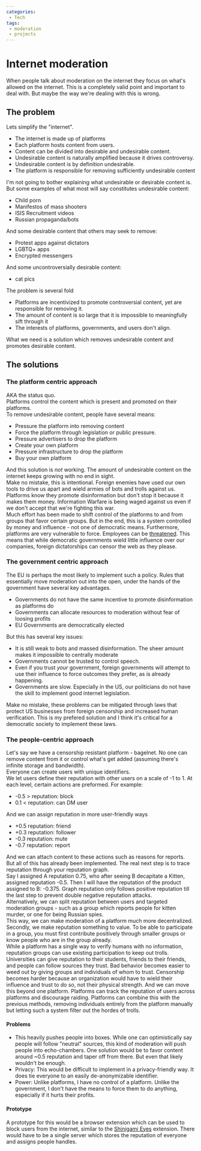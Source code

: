 ```yaml
---
categories: 
 - Tech
tags:
 - moderation
 - projects
---
```

# Internet moderation
When people talk about moderation on the internet they focus on what's allowed on the internet. This is a completely valid point and important to deal with. But maybe the way we're dealing with this is wrong.
## The problem
Lets simplify the "internet". 
 - The internet is made up of platforms
 - Each platform hosts content from users.
 - Content can be divided into desirable and undesirable content.
 - Undesirable content is naturally amplified because it drives controversy.
 - Undesirable content is by definition undesirable.
 - The platform is responsible for removing sufficiently undesirable content

I'm not going to bother explaining what undesirable or desirable content is. 
But some examples of what most will say constitutes undesirable content:
 - Child porn
 - Manifestos of mass shooters
 - ISIS Recruitment videos
 - Russian propaganda/bots

And some desirable content that others may seek to remove:
 - Protest apps against dictators
 - LGBTQ+ apps 
 - Encrypted messengers

And some uncontroversially desirable content:
 - cat pics

The problem is several fold
 - Platforms are incentivized to promote controversial content, yet are responsible for removing it.
 - The amount of content is so large that it is impossible to meaningfully sift through it 
 - The interests of platforms, governments, and users don't align.

What we need is a solution which removes undesirable content and promotes desirable content.
## The solutions  
### The platform centric approach  

AKA the status quo.  
Platforms control the content which is present and promoted on their platforms.  
To remove undesirable content, people have several means:
 - Pressure the platform into removing content 
 - Force the platform through legislation or public pressure. 
 - Pressure advertisers to drop the platform 
 - Create your own platform 
 - Pressure infrastructure to drop the platform 
 - Buy your own platform 

And this solution is *not* working. The amount of undesirable content on the internet keeps growing with no end in sight.  
Make no mistake, this is intentional. Foreign enemies have used our own tools to drive us apart and wield armies of bots and trolls against us. Platforms know they promote disinformation but don't stop it because it makes them money. Information Warfare is being waged against us even if we don't accept that we're fighting this war.  
Much effort has been made to shift control of the platforms to and from groups that favor certain groups. But in the end, this is a system controlled by money and influence - not one of democratic means.
Furthermore, platforms are very vulnerable to force. Employees can be [threatened](https://www.wired.com/story/opinion-in-russia-apple-and-google-staff-get-muscled-up-by-the-state/). This means that while democratic governments wield little influence over our companies, foreign dictatorships can censor the web as they please.  
### The government centric approach 

The EU is perhaps the most likely to implement such a policy. Rules that essentially move moderation out into the open, under the hands of the government have several key advantages.
 - Governments do not have the same incentive to promote disinformation as platforms do
 - Governments can allocate resources to moderation without fear of loosing profits
 - EU Governments are democratically elected

But this has several key issues:
 - It is still weak to bots and massed disinformation. The sheer amount makes it impossible to centrally moderate 
 - Governments cannot be trusted to control speech.
 - Even if you trust *your* government, foreign governments will attempt to use their influence to force outcomes they prefer, as is already happening.
 - Governments are slow. Especially in the US, our politicians do not have the skill to implement good internet legislation.

Make no mistake, these problems can be mitigated through laws that protect US businesses from foreign censorship and increased human verification. 
This is my prefered solution and I think it's critical for a democratic society to implement these laws. 
### The people-centric approach

Let's say we have a censorship resistant platform - bagelnet. No one can remove content from it or control what's get added (assuming there's infinite storage and bandwidth).  
Everyone can create users with unique identifiers.  
We let users define their reputation with other users on a scale of -1 to 1. At each level, certain actions are preformed. For example:
- -0.5 > reputation: block
- 0.1 < reputation: can DM user 

And we can assign reputation in more user-friendly ways 
- +0.5 reputation: friend 
- +0.3 reputation: follower
- -0.3 reputation: mute 
- -0.7 reputation: report 

And we can attach content to these actions such as reasons for reports.  
But all of this has already been implemented. The real next step is to trace reputation through your reputation graph.  
Say I assigned A reputation 0.75, who after seeing B decapitate a Kitten, assigned reputation -0.5. Then I will have the reputation of the product assigned to B: -0.375. Graph reputation only follows positive reputation till the last step to prevent double negative reputation attacks.  
Alternatively, we can split reputation between users and targeted moderation groups - such as a group which reports people for kitten murder, or one for being Russian spies.  
This way, we can make moderation of a platform much more decentralized.  
Secondly, we make reputation something to value. To be able to participate in a group, you must first contribute positively through smaller groups or know people who are in the group already.  
While a platform has a single way to verify humans with no information, reputation groups can use existing participation to keep out trolls.  
Universities can give reputation to their students, friends to their friends, and people can follow sources they trust.
Bad behavior becomes easier to weed out by giving groups and individuals of whom to trust.
Censorship becomes harder because an organization would have to wield their influence and trust to do so, not their physical strength.
And we can move this beyond one platform. Platforms can track the reputation of users across platforms and discourage raiding. 
Platforms can combine this with the previous methods, removing individuals entirely from the platform manually but letting such a system filter out the hordes of trolls.  
#### Problems 
 - This heavily pushes people into boxes. While one can optimistically say people will follow "neutral" sources, this kind of moderation will push people into echo-chambers. One solution would be to favor content around ~0.5 reputation and taper off from there. But even that likely wouldn't be enough.
 - Privacy: This would be difficult to implement in a privacy-friendly way. It does tie everyone to an easily de-anonymizable identifier.
 - Power: Unlike platforms, I have no control of a platform. Unlike the government, I don't have the means to force them to do anything, especially if it hurts their profits.
#### Prototype
A prototype for this would be a browser extension which can be used to block users from the internet, similar to the [Shinigami Eyes](https://shinigami-eyes.github.io/) extension. 
There would have to be a single server which stores the reputation of everyone and assigns people handles. 



